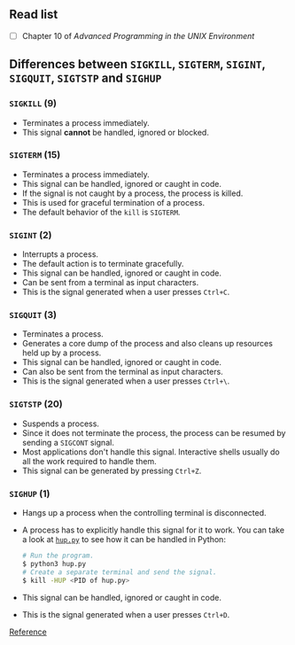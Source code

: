 ## Read list

* [ ] Chapter 10 of *Advanced Programming in the UNIX Environment*


## Differences between `SIGKILL`, `SIGTERM`, `SIGINT`, `SIGQUIT`, `SIGTSTP` and `SIGHUP`

### `SIGKILL` (9)

* Terminates a process immediately.
* This signal **cannot** be handled, ignored or blocked.

### `SIGTERM` (15)

* Terminates a process immediately.
* This signal can be handled, ignored or caught in code.
* If the signal is not caught by a process, the process is killed.
* This is used for graceful termination of a process.
* The default behavior of the `kill` is `SIGTERM`.

### `SIGINT` (2)

* Interrupts a process.
* The default action is to terminate gracefully.
* This signal can be handled, ignored or caught in code.
* Can be sent from a terminal as input characters.
* This is the signal generated when a user presses `Ctrl+C`.

### `SIGQUIT` (3)

* Terminates a process.
* Generates a core dump of the process and also cleans up resources held up by
  a process.
* This signal can be handled, ignored or caught in code.
* Can also be sent from the terminal as input characters.
* This is the signal generated when a user presses `Ctrl+\`.

### `SIGTSTP` (20)

* Suspends a process.
* Since it does not terminate the process, the process can be resumed by
  sending a `SIGCONT` signal.
* Most applications don't handle this signal. Interactive shells usually do
  all the work required to handle them.
* This signal can be generated by pressing `Ctrl+Z`.

### `SIGHUP` (1)

* Hangs up a process when the controlling terminal is disconnected.
* A process has to explicitly handle this signal for it to work. You can take
  a look at [`hup.py`](hup.py) to see how it can be handled in Python:

  ```sh
  # Run the program.
  $ python3 hup.py
  # Create a separate terminal and send the signal.
  $ kill -HUP <PID of hup.py>
  ```
* This signal can be handled, ignored or caught in code.
* This is the signal generated when a user presses `Ctrl+D`.

[Reference](http://programmergamer.blogspot.com/2013/05/clarification-on-sigint-sigterm-sigkill.html)
